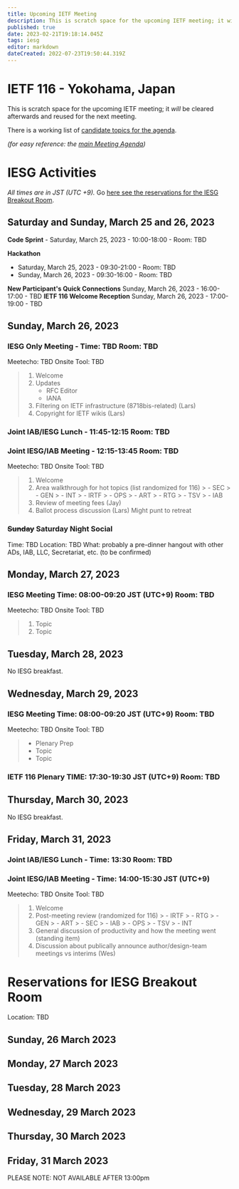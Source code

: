 ```yaml
---
title: Upcoming IETF Meeting
description: This is scratch space for the upcoming IETF meeting; it will be cleared afterwards and reused for the next meeting. 
published: true
date: 2023-02-21T19:18:14.045Z
tags: iesg
editor: markdown
dateCreated: 2022-07-23T19:50:44.319Z
---
```


# IETF 116 - Yokohama, Japan
This is scratch space for the upcoming IETF meeting; it *will* be cleared afterwards and reused for the next meeting. 

There is a working list of [candidate topics for the agenda](/group/iesg/MeetingTopics).

*(for easy reference: the [main Meeting Agenda](https://datatracker.ietf.org/meeting/116/agenda))*

# IESG Activities
*All times are in JST (UTC +9).* Go [here see the reservations for the IESG Breakout Room](#IESGBreakoutRoom).

## Saturday and Sunday, March 25 and 26, 2023

**Code Sprint** - Saturday, March 25, 2023 - 10:00-18:00 - Room: TBD

**Hackathon**
  - Saturday, March 25, 2023 - 09:30-21:00 - Room: TBD
  - Sunday, March 26, 2023 - 09:30-16:00 - Room: TBD

**New Participant's Quick Connections** Sunday, March 26, 2023 - 16:00-17:00 - TBD
**IETF 116 Welcome Reception** Sunday, March 26, 2023 - 17:00-19:00 - TBD

## Sunday, March 26, 2023

### IESG Only Meeting - Time: TBD Room: TBD

Meetecho: TBD
Onsite Tool: TBD


> 1. Welcome
> 1. Updates
>    - RFC Editor
>    - IANA
> 1. Filtering on IETF infrastructure (8718bis-related) (Lars) 
> 1. Copyright for IETF wikis (Lars)

### Joint IAB/IESG Lunch - 11:45-12:15 Room: TBD

### Joint IESG/IAB Meeting - 12:15-13:45 Room: TBD
Meetecho: TBD
Onsite Tool: TBD


> 1. Welcome
> 1. Area walkthrough for hot topics (list randomized for 116)
    > - SEC
    > - GEN
    > - INT
    > - IRTF
    > - OPS
    > - ART
    > - RTG
    > - TSV
    > - IAB
> 1. Review of meeting fees (Jay)
> 1. Ballot process discussion (Lars)
>    Might punt to retreat
> 

### ~~Sunday~~ Saturday Night Social

Time: TBD
Location: TBD
What: probably a pre-dinner hangout with other ADs, IAB, LLC, Secretariat, etc. (to be confirmed)

## Monday, March 27, 2023 


### IESG Meeting Time: 08:00-09:20 JST (UTC+9) Room: TBD

Meetecho: TBD
Onsite Tool: TBD

> 1. Topic
> 2. Topic

## Tuesday, March 28, 2023

No IESG breakfast. 
  
## Wednesday, March 29, 2023


### IESG Meeting Time: 08:00-09:20 JST (UTC+9) Room: TBD


Meetecho: TBD
Onsite Tool: TBD

> * Plenary Prep
> * Topic
> * Topic


### IETF 116 Plenary TIME: 17:30-19:30 JST (UTC+9) Room: TBD

## Thursday, March 30, 2023

No IESG breakfast. 

## Friday, March 31, 2023 
### Joint IAB/IESG Lunch - Time: 13:30 Room: TBD
### Joint IESG/IAB Meeting - Time: 14:00-15:30 JST (UTC+9)

Meetecho: TBD
Onsite Tool: TBD

>  1. Welcome
>  1. Post-meeting review (randomized for 116)
    > - IRTF
    > - RTG
    > - GEN
    > - ART
    > - SEC
    > - IAB
    > - OPS
    > - TSV
    > - INT
>  1.  General discussion of productivity and how the meeting went	 (standing item)
>  2. Discussion about publically announce author/design-team meetings vs interims  (Wes)


# <a id="IESGBreakoutRoom"></a>Reservations for IESG Breakout Room

Location: TBD 


## Sunday, 26 March 2023


## Monday, 27 March 2023


## Tuesday, 28 March 2023


## Wednesday, 29 March 2023


## Thursday, 30 March 2023


## Friday, 31 March 2023

   PLEASE NOTE: NOT AVAILABLE AFTER 13:00pm 
